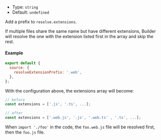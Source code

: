 - Type: `string`
- Default: `undefined`

Add a prefix to `resolve.extensions`.

If multiple files share the same name but have different extensions, Builder will resolve the one with the extension listed first in the array and skip the rest.

#### Example

```js
export default {
  source: {
    resolveExtensionPrefix: '.web',
  },
};
```

With the configuration above, the extensions array will become:

```js
// before
const extensions = ['.js', '.ts', ...];

// after
const extensions = ['.web.js', '.js', '.web.ts' , '.ts', ...];
```

When `import './foo'` in the code, the `foo.web.js` file will be resolved first, then the `foo.js` file.
